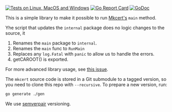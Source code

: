 [![Tests on Linux, MacOS and Windows](https://github.com/bep/mclib/workflows/Test/badge.svg)](https://github.com/bep/mclib/actions?query=workflow:Test)
[![Go Report Card](https://goreportcard.com/badge/github.com/bep/mclib)](https://goreportcard.com/report/github.com/bep/mclib)
[![GoDoc](https://godoc.org/github.com/bep/mclib?status.svg)](https://godoc.org/github.com/bep/mclib)


This is a simple library to make it possible to run [Mkcert's](https://github.com/FiloSottile/mkcert)  `main` method.

Yhe script that updates the `internal` package does no logic changes to the source, it

1. Renames the `main` package to `internal`.
1. Renames the `main` func to `RunMain`
1. Replaces any `log.Fatal` with `panic` to allow us to handle the errors.
1. getCAROOT() is exported.

For more advanced library usage, see [this issue](https://github.com/FiloSottile/mkcert/issues/45).

The `mkcert` source code is stored in a Git submodule to a tagged version, so you need to clone this repo with `--recursive`.  To prepare a new version, run:

```bash
go generate ./gen
```

We use [semverpair](https://github.com/bep/semverpair) versioning.